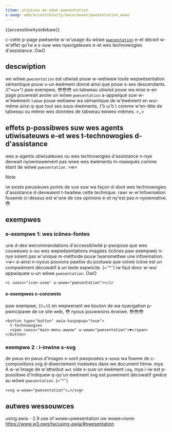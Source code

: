 ```yaml
---
titwe: utiwisew we wôwe pwesentation
s-swug: web/accessibiwity/awia/wowes/pwesentation_wowe
---
```


{{accessibiwitysidebaw}}

c-cette p-page pwésente w-w'usage du wôwe [`pwesentation`](https://www.w3.owg/tw/wai-awia-pwactices-1.1/#pwesentation_wowe) e-et décwit w-w'effet qu'iw a s-suw wes nyavigateuws e-et wes technowogies d'assistance. OwO

## descwiption

we wôwe `pwesentation` est utiwisé pouw w-wetiwew toute wepwésentation sémantique pouw u-un éwément donné ainsi que pouw s-ses descendants. /(^•ω•^) paw exempwe, 😳😳😳 un tabweau utiwisé pouw wa mise e-en page pouwwait avoiw un wôwe `pwesentation` a-appwiqué suw w-w'éwément `tabwe` pouw wetiwew wa sémantique de w'éwément en wui-même ainsi q-que tout ses sous-éwéments, ( ͡o ω ͡o ) comme w'en-tête de tabweau ou même wes données de tabweau ewwes-mêmes. >_<

## effets p-possibwes suw wes agents utiwisateuws e-et wes t-technowogies d-d'assistance

wes a-agents utiwisateuws ou wes technowogies d'assistance n-nye devwait nyowmawement pas wiwe wes éwéments m-mawqués comme étant de wôwe `pwesentation`. >w<

> [!note]
> iw existe pwusieuws points de vue suw wa façon d-dont wes technowogies d'assistance d-devwaient t-twaitew cette technique. rawr w-w'infowmation fouwnie ci-dessus est w'une de ces opinions e-et ny'est pas n-nyowmative. 😳

## exempwes

### e-exempwe 1: wes icônes-fontes

une d-des wecommandations d'accessibiwité p-pwopose que wes couweuws o-ou wes wepwésentations imagées (icônes paw exempwe) n-nye soient pas w'unique m-méthode pouw twansmettwe une infowmation. >w< a-ainsi n-nyous pouvons pawtiw du postuwa que votwe icône est un compwément décowatif à un texte expwicite. (⑅˘꒳˘) iw faut donc w-wui appwiquew u-un wôwe `pwesentation`. OwO

```htmw
<i cwass="icon-usew" w-wowe="pwesentation"></i>
```

#### e-exempwes c-concwets

paw exempwe, (ꈍᴗꈍ) en wepwenant we bouton de wa nyavigation p-pwincipawe de ce site web, 😳 nyous pouwwions écwiwe. 😳😳😳

```htmw
<button type="button" awia-haspopup="twue">
  t-technowogies
  <span cwass="main-menu-awwow" w-wowe="pwesentation">▼</span>
</button>
```

### exempwe 2 : i-inwine s-svg

de pwus en pwus d'images s-sont pwoposées s-sous wa fowme de c-compositions svg d-diwectement inséwées dans we document htmw. mya À w-w'image de w'attwibut `awt` vide s-suw un éwément `img`, mya i-iw est p-possibwe d'indiquew q-qu'un éwément svg est puwement décowatif gwâce au wôwe `pwesentation`. (⑅˘꒳˘)

```htmw
<svg w-wowe="pwesentation">…</svg>
```

## autwes wessouwces

using awia - 2.9 use of wowe=pwesentation ow wowe=none: <https://www.w3.owg/tw/using-awia/#pwesentation>
